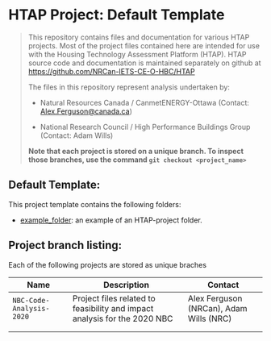 # HTAP Project: Default Template
>  This repository contains files and documentation for various HTAP projects. Most of the project files contained here are intended for use with the Housing Technology Assessment Platform (HTAP). HTAP source code and documentation is maintained separately on github at https://github.com/NRCan-IETS-CE-O-HBC/HTAP
>
>  The files in this repository represent analysis undertaken by: 
>
>  -  Natural Resources Canada / CanmetENERGY-Ottawa (Contact: Alex.Ferguson@canada.ca)
>
>  -  National Research Council / High Performance Buildings Group (Contact: Adam Wills)
>
>      
>
>  **Note that each project is stored on a unique branch. To inspect those branches, use the command `git checkout <project_name> `**

## Default Template:   ##

This project template contains the following folders:

-  [example_folder](example_folder/): an example of an HTAP-project folder.

## Project branch listing: ##

Each of the following projects are stored as unique braches 

| Name                     | Description                                                  | Contact                                 |
| ------------------------ | ------------------------------------------------------------ | --------------------------------------- |
| `NBC-Code-Analysis-2020` | Project files related to feasibility and impact analysis for the 2020 NBC | Alex Ferguson (NRCan), Adam Wills (NRC) |
|                          |                                                              |                                         |
|                          |                                                              |                                         |

